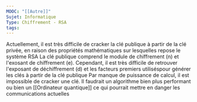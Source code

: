 ```yaml
---
MOOC: "[[Autre]]"
Sujet: Informatique
Type: Chiffrement - RSA
tags:
---
```

Actuellement, il est très difficile de cracker la clé publique à partir de la clé privée, en raison des propriétés mathématiques sur lesquelles repose le système RSA
La clé publique comprend le module de chiffrement (n) et l'exosant de chiffrement (e). Cependant, il est très difficile de retrouver l'exposant de déchiffrement (d) et les facteurs premiers utiliséspour générer les clés à partir de la clé publique
Par manque de puissance de calcul, il est impossible de cracker une clé. Il faudrait un algorithme bien plus performant ou bien un [[Ordinateur quantique]] ce qui pourrait mettre en danger les communications actuelles